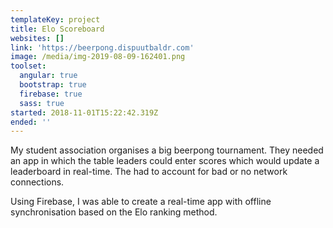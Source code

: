 ```yaml
---
templateKey: project
title: Elo Scoreboard
websites: []
link: 'https://beerpong.dispuutbaldr.com'
image: /media/img-2019-08-09-162401.png
toolset:
  angular: true
  bootstrap: true
  firebase: true
  sass: true
started: 2018-11-01T15:22:42.319Z
ended: ''
---
```

My student association organises a big beerpong tournament. They needed an app in which the table leaders could enter scores which would update a leaderboard in real-time. The had to account for bad or no network connections.

Using Firebase, I was able to create a real-time app with offline synchronisation based on the Elo ranking method.
